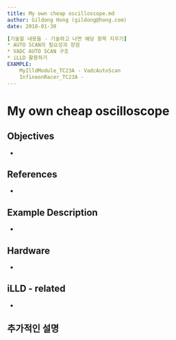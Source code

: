 ```yaml
---
title: My own cheap oscilloscope.md
author: Gildong Hong (gildong@hong.com)  
date: 2018-01-30

[기술할 내용들 - 기술하고 나면 해당 항목 지우기]
* AUTO SCAN의 필요성과 장점
* VADC AUTO SCAN 구조
* iLLD 활용하기
EXAMPLE: 
	MyIlldModule_TC23A - VadcAutoScan
	InfineonRacer_TC23A - 
---
```


# My own cheap oscilloscope

## Objectives
*

## References
*

## Example Description 
*

## Hardware
* ​

## iLLD - related
*

## 추가적인 설명
